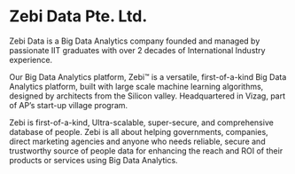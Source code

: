 # Zebi Data Pte. Ltd.
Zebi Data is a Big Data Analytics company founded and managed by passionate IIT graduates with over 2 decades of International Industry experience. 

Our Big Data Analytics platform, Zebi™ is a versatile, first-of-a-kind Big Data Analytics platform, built with large scale machine learning algorithms, designed by architects from the Silicon valley. Headquartered in Vizag, part of AP’s start-up village program.

Zebi is first-of-a-kind, Ultra-scalable, super-secure, and comprehensive database of people. Zebi is all about helping governments, companies, direct marketing agencies and anyone who needs reliable, secure and trustworthy source of people data for enhancing the reach and ROI of their products or services using Big Data Analytics.
